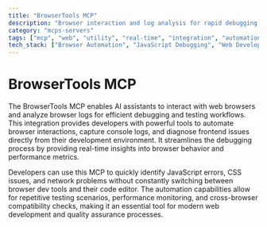```yaml
---
title: "BrowserTools MCP"
description: "Browser interaction and log analysis for rapid debugging and testing"
category: "mcps-servers"
tags: ["mcp", "web", "utility", "real-time", "integration", "automation"]
tech_stack: ["Browser Automation", "JavaScript Debugging", "Web Development", "Performance Monitoring", "Cross-browser Testing"]
---
```


# BrowserTools MCP

The BrowserTools MCP enables AI assistants to interact with web browsers and analyze browser logs for efficient debugging and testing workflows. This integration provides developers with powerful tools to automate browser interactions, capture console logs, and diagnose frontend issues directly from their development environment. It streamlines the debugging process by providing real-time insights into browser behavior and performance metrics.

Developers can use this MCP to quickly identify JavaScript errors, CSS issues, and network problems without constantly switching between browser dev tools and their code editor. The automation capabilities allow for repetitive testing scenarios, performance monitoring, and cross-browser compatibility checks, making it an essential tool for modern web development and quality assurance processes.
